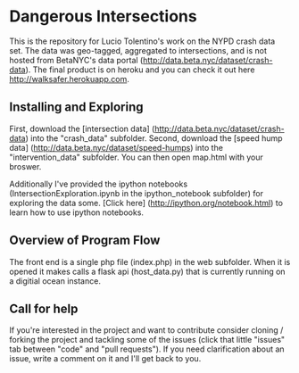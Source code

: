 # Dangerous Intersections

This is the repository for Lucio Tolentino's work on the NYPD crash data set. The data was geo-tagged, aggregated to intersections, and is not hosted from BetaNYC's data portal (http://data.beta.nyc/dataset/crash-data). The final product is on heroku and you can check it out here http://walksafer.herokuapp.com. 

Installing and Exploring
----------------

First, download the [intersection data] (http://data.beta.nyc/dataset/crash-data) into the "crash_data" subfolder. Second, download the [speed hump data] (http://data.beta.nyc/dataset/speed-humps) into the "intervention_data" subfolder. You can then open map.html with your broswer.

Additionally I've provided the ipython notebooks (IntersectionExploration.ipynb in the ipython_notebook subfolder) for exploring the data some. [Click here] (http://ipython.org/notebook.html) to learn how to use ipython notebooks. 

Overview of Program Flow
-------------------

The front end is a single php file (index.php) in the web subfolder. When it is opened it makes calls a flask api (host_data.py) that is currently running on a digitial ocean instance. 

Call for help
-----------------------

If you're interested in the project and want to contribute consider cloning / forking the project and tackling some of the issues (click that little "issues" tab between "code" and "pull requests"). If you need clarification about an issue, write a comment on it and I'll get back to you. 
 
